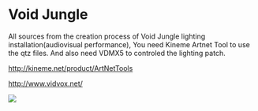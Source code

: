 # Void Jungle
All sources from the creation process of Void Jungle lighting installation(audiovisual performance), You need Kineme Artnet Tool to use the qtz files. And also need VDMX5 to controled the lighting patch.

http://kineme.net/product/ArtNetTools

http://www.vidvox.net/


![](img_url)

